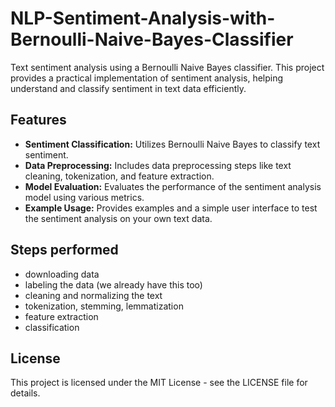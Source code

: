 # NLP-Sentiment-Analysis-with-Bernoulli-Naive-Bayes-Classifier
Text sentiment analysis using a Bernoulli Naive Bayes classifier. This project provides a practical implementation of sentiment analysis, helping  understand and classify sentiment in text data efficiently. 


## Features

- **Sentiment Classification:** Utilizes Bernoulli Naive Bayes to classify text sentiment.
- **Data Preprocessing:** Includes data preprocessing steps like text cleaning, tokenization, and feature extraction.
- **Model Evaluation:** Evaluates the performance of the sentiment analysis model using various metrics.
- **Example Usage:** Provides examples and a simple user interface to test the sentiment analysis on your own text data. 

## Steps performed

- downloading data 
- labeling the data (we already have this too)
- cleaning and normalizing the text
- tokenization, stemming, lemmatization
- feature extraction
- classification

## License

This project is licensed under the MIT License - see the LICENSE file for details.

